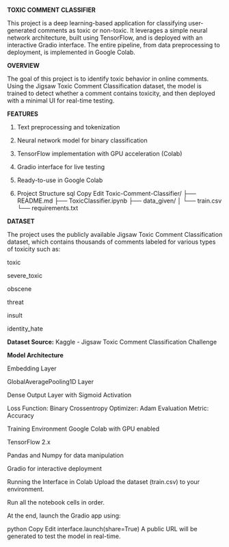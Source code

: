**TOXIC COMMENT CLASSIFIER**

This project is a deep learning-based application for classifying user-generated comments as toxic or non-toxic. It leverages a simple neural network architecture, built using TensorFlow, and is deployed with an interactive Gradio interface. The entire pipeline, from data preprocessing to deployment, is implemented in Google Colab.

**OVERVIEW**

The goal of this project is to identify toxic behavior in online comments. Using the Jigsaw Toxic Comment Classification dataset, the model is trained to detect whether a comment contains toxicity, and then deployed with a minimal UI for real-time testing.

**FEATURES**

1) Text preprocessing and tokenization

2) Neural network model for binary classification

3) TensorFlow implementation with GPU acceleration (Colab)

4) Gradio interface for live testing

5) Ready-to-use in Google Colab

6) Project Structure
  sql
  Copy
  Edit
  Toxic-Comment-Classifier/
  ├── README.md
  ├── ToxicClassifier.ipynb
  ├── data_given/
  │   └── train.csv
  └── requirements.txt

**DATASET**

The project uses the publicly available Jigsaw Toxic Comment Classification dataset, which contains thousands of comments labeled for various types of toxicity such as:

toxic

severe_toxic

obscene

threat

insult

identity_hate

**Dataset Source:**
Kaggle - Jigsaw Toxic Comment Classification Challenge

**Model Architecture**

Embedding Layer

GlobalAveragePooling1D Layer

Dense Output Layer with Sigmoid Activation

Loss Function: Binary Crossentropy
Optimizer: Adam
Evaluation Metric: Accuracy

Training Environment
Google Colab with GPU enabled

TensorFlow 2.x

Pandas and Numpy for data manipulation

Gradio for interactive deployment

Running the Interface in Colab
Upload the dataset (train.csv) to your environment.

Run all the notebook cells in order.

At the end, launch the Gradio app using:

python
Copy
Edit
interface.launch(share=True)
A public URL will be generated to test the model in real-time.
